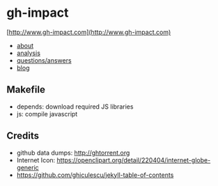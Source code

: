 # gh-impact

[http://www.gh-impact.com](http://www.gh-impact.com)

- [about](http://www.gh-impact.com/about/)
- [analysis](http://www.gh-impact.com/analysis/)
- [questions/answers](http://www.gh-impact.com/answers/)
- [blog](http://www.gh-impact.com/blog/)

## Makefile

- depends: download required JS libraries
- js: compile javascript

## Credits

- github data dumps: http://ghtorrent.org
- Internet Icon: https://openclipart.org/detail/220404/internet-globe-generic
- https://github.com/ghiculescu/jekyll-table-of-contents
